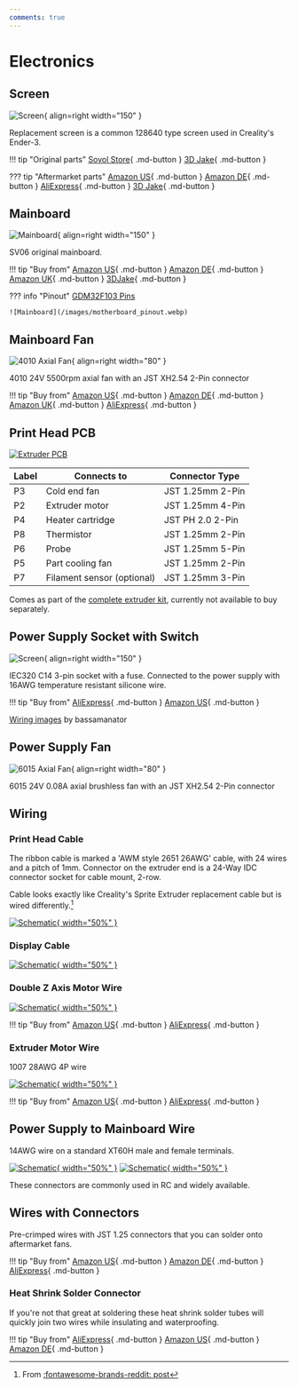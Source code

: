 ```yaml
---
comments: true
---
```


# Electronics

## Screen

![Screen](/images/screen.webp){ align=right width="150" }

Replacement screen is a common 128640 type screen used in Creality's Ender-3.

!!! tip "Original parts"
    [Sovol Store](https://sovol3d.com/collections/sv06-replacement/products/hotbed-kits-for-sv06-3d-printer?sca_ref=3309524.Vd4MGn0pGL&sca_source=base){ .md-button }
    [3D Jake](https://www.awin1.com/cread.php?awinmid=21809&awinaffid=930253&ued=https%3A%2F%2Fwww.3djake.com%2Fsovol%2Fscreen){ .md-button }

??? tip "Aftermarket parts"
    [Amazon US](https://www.amazon.com/CHPOWER-Creality-Original-Display-Ribbon/dp/B07NZ9SD26?keywords=ender+3+screen&qid=1681149243&sr=8-6&linkCode=ll1&tag=blakadders-20&linkId=8607a5cbac3b6619efcf504d1b484ecf&language=en_US&ref_=as_li_ss_tl){ .md-button }
    [Amazon DE](https://www.amazon.de/-/en/Printer-Motherboard-Accessories-Universal-Printers/dp/B09YVCD27F?crid=1F9IJ6TEFB9W9&keywords=ender+3+leinwand&qid=1681149284&sprefix=ender+3+screen%2Caps%2C369&sr=8-5&linkCode=ll1&tag=blakadders-20&linkId=5fc27e0b258484493a24ca9ede99be4d&language=en_GB&ref_=as_li_ss_tl){ .md-button }
    [AliExpress](https://www.aliexpress.com/item/1005004389394780.html?aff_fcid=8ee63d06428a424aaeba42cccbb69924-1681149155346-03769-_Dl5ylWh&tt=CPS_NORMAL&aff_fsk=_Dl5ylWh&aff_platform=shareComponent-detail&sk=_Dl5ylWh&aff_trace_key=8ee63d06428a424aaeba42cccbb69924-1681149155346-03769-_Dl5ylWh&terminal_id=3f8c776975fd455ba956809c02d71a91&afSmartRedirect=y){ .md-button }
    [3D Jake](https://www.awin1.com/cread.php?awinmid=21809&awinaffid=930253&ued=https%3A%2F%2Fwww.3djake.com%2Fcreality-3d-printers-spare-parts%2Flcd-screen-1){ .md-button }

## Mainboard

![Mainboard](/images/motherboard.webp){ align=right width="150" }

SV06 original mainboard.

!!! tip "Buy from"
    [Amazon US](https://www.amazon.com/Sovol-32-bit-Silent-Motherboard-Mainboard/dp/B0BTRZN3H7?&linkCode=ll1&tag=blakadders-20&linkId=186de5151e22db03e0c3636032c79fa7&language=en_US&ref_=as_li_ss_tl){ .md-button }
    [Amazon DE](https://www.amazon.de/Sovol-32-bit-Silent-Motherboard-Mainboard/dp/B0BTRZN3H7?&linkCode=ll1&tag=blakadders-20&linkId=9fef5dc4f72233ea06a2ab722e52cee8&language=en_GB&ref_=as_li_ss_tl){ .md-button }
    [Amazon UK](https://www.amazon.co.uk/Sovol-32-bit-Silent-Motherboard-Mainboard/dp/B0BTRZN3H7?&linkCode=ll1&tag=blakadders-20&linkId=b05ee5d6bf36b7d69709eef2b4e8bb1d&ref_=as_li_ss_tl){ .md-button }
    [3DJake](https://www.awin1.com/cread.php?awinmid=21809&awinaffid=930253&ued=https%3A%2F%2Fwww.3djake.com%2Fsovol%2Fmainboard-11){ .md-button }

??? info "Pinout"
    [GDM32F103 Pins](https://forum.drucktipps3d.de/forum/thread/21977-pinbelegung-sovol-sv06-board-und-hotend-stecker/)
    
    ![Mainboard](/images/motherboard_pinout.webp)

## Mainboard Fan

![4010 Axial Fan](/images/4010_axial.webp){ align=right width="80" }

4010 24V 5500rpm axial fan with an JST XH2.54 2-Pin connector

!!! tip "Buy from"
    [Amazon US](https://www.amazon.com/WINSINN-Ender-Upgrade-Bearing-CR-10S/dp/B08R9L9YR2?th=1&linkCode=ll1&tag=blakadders-20&linkId=a383183d8fc6f3ad21d6b12d32049571&language=en_US&ref_=as_li_ss_tl){ .md-button }
    [Amazon DE](https://www.amazon.de/WINSINN-Cooling-Upgrade-Double-Bearings/dp/B0757RPCN9?th=1&linkCode=ll1&tag=blakadders-20&linkId=574e5f1a1421b573a79dae404cafd25d&language=en_GB&ref_=as_li_ss_tl){ .md-button }
    [Amazon UK](https://www.amazon.co.uk/WINSINN-Cooling-40x40x10mm-Extruder-Makerbot/dp/B0757RPCN9?th=1&linkCode=ll1&tag=blakadders-20&linkId=6fbba8718fb66187c2c845d878eb8c45&ref_=as_li_ss_tl){ .md-button }
    [AliExpress](https://www.aliexpress.com/item/1005003878703039.html?aff_fcid=6dd0e720b01c47f19b9a9f656f1fe010-1681574036321-04929-_DEuUX2H&tt=CPS_NORMAL&aff_fsk=_DEuUX2H&aff_platform=shareComponent-detail&sk=_DEuUX2H&aff_trace_key=6dd0e720b01c47f19b9a9f656f1fe010-1681574036321-04929-_DEuUX2H&terminal_id=3f8c776975fd455ba956809c02d71a91&afSmartRedirect=y){ .md-button }

## Print Head PCB

[![Extruder PCB](/images/extruder_board.webp)](/images/extruder_board.webp)

| Label | Connects to | Connector Type |
| - | - | - |
| P3 | Cold end fan | JST 1.25mm 2-Pin |  
| P2 | Extruder motor | JST 1.25mm 4-Pin |
| P4 | Heater cartridge | JST PH 2.0 2-Pin |  
| P8 | Thermistor | JST 1.25mm 2-Pin |  
| P6 | Probe  | JST 1.25mm 5-Pin |  
| P5 | Part cooling fan | JST 1.25mm 2-Pin |  
| P7 | Filament sensor (optional) | JST 1.25mm 3-Pin |

Comes as part of the [complete extruder kit](/Parts/extruder-parts.md), currently not available to buy separately.

## Power Supply Socket with Switch

![Screen](/images/c14.webp){ align=right width="150" }

IEC320 C14 3-pin socket with a fuse. Connected to the power supply with 16AWG temperature resistant silicone wire.

!!! tip "Buy from"
    [AliExpress](https://www.aliexpress.com/item/32879232862.html?aff_fcid=7ecf30d2610f43eca7c48895096ee2ef-1681170467501-05708-_DCvmZR3&tt=CPS_NORMAL&aff_fsk=_DCvmZR3&aff_platform=shareComponent-detail&sk=_DCvmZR3&aff_trace_key=7ecf30d2610f43eca7c48895096ee2ef-1681170467501-05708-_DCvmZR3&terminal_id=3f8c776975fd455ba956809c02d71a91&afSmartRedirect=y){ .md-button }
    [Amazon US](https://www.amazon.de/Xiatiaosann-220-250V-Appliance-Sockets-Mounting/dp/B09BV5JGL1?crid=2JCCC7W7I242T&keywords=ll-2gt&qid=1681138520&sprefix=ll-2gt%2Caps%2C101&sr=8-22-spons&sp_csd=d2lkZ2V0TmFtZT1zcF9tdGY&psc=1&linkCode=ll1&tag=blakadders-20&linkId=60eedf3ec5bcfc79b3825baf03b3d3cd&language=en_GB&ref_=as_li_ss_tl){ .md-button }

[Wiring images](https://github.com/bassamanator/everything-sovol-sv06#psu-switch) by bassamanator

## Power Supply Fan

![6015 Axial Fan](/images/6015_axial.webp){ align=right width="80" }

6015 24V 0.08A axial brushless fan with an JST XH2.54 2-Pin connector

## Wiring

### Print Head Cable

The ribbon cable is marked a 'AWM style 2651 26AWG' cable, with 24 wires and a pitch of 1mm. Connector on the extruder end is a 24-Way IDC connector socket for cable mount, 2-row.

Cable looks exactly like Creality's Sprite Extruder replacement cable but is wired differently.[^1]

[![Schematic](/images/sch_printheadcable.jpg){ width="50%" }](/images/sch_printheadcable.jpg)

### Display Cable

[![Schematic](/images/sch_displaycable.jpg){ width="50%" }](/images/sch_displaycable.jpg)

### Double Z Axis Motor Wire

[![Schematic](/images/sch_doublezaxiswire.jpg){ width="50%" }](/images/sch_doublezaxiswire.jpg)

!!! tip "Buy from"
    [Amazon US](https://www.amazon.com/dp/B09QG9VRGW?th=1&linkCode=ll1&tag=blakadders-20&linkId=e6b52f208bf36e6be426e63e1b349c0a&language=en_US&ref_=as_li_ss_tl){ .md-button }
    [AliExpress](https://www.aliexpress.com/item/1005004321018294.html?aff_fcid=4a9c6d2c30874a11bbb00f4109a81ba8-1681152562164-01956-_DdqVdoN&tt=CPS_NORMAL&aff_fsk=_DdqVdoN&aff_platform=shareComponent-detail&sk=_DdqVdoN&aff_trace_key=4a9c6d2c30874a11bbb00f4109a81ba8-1681152562164-01956-_DdqVdoN&terminal_id=3f8c776975fd455ba956809c02d71a91&afSmartRedirect=y){ .md-button }

### Extruder Motor Wire

1007 28AWG 4P wire

[![Schematic](/images/sch_extruderwire.jpg){ width="50%" }](/images/sch_extruderwire.jpg)

!!! tip "Buy from"
    [Amazon US](https://www.amazon.com/dp/B09QG9VRGW?th=1&linkCode=ll1&tag=blakadders-20&linkId=e6b52f208bf36e6be426e63e1b349c0a&language=en_US&ref_=as_li_ss_tl){ .md-button }
    [AliExpress](https://www.aliexpress.com/item/1005004321018294.html?aff_fcid=4a9c6d2c30874a11bbb00f4109a81ba8-1681152562164-01956-_DdqVdoN&tt=CPS_NORMAL&aff_fsk=_DdqVdoN&aff_platform=shareComponent-detail&sk=_DdqVdoN&aff_trace_key=4a9c6d2c30874a11bbb00f4109a81ba8-1681152562164-01956-_DdqVdoN&terminal_id=3f8c776975fd455ba956809c02d71a91&afSmartRedirect=y){ .md-button }

## Power Supply to Mainboard Wire

14AWG wire on a standard XT60H male and female terminals.

[![Schematic](/images/sch_xt60h.jpg){ width="50%" }](/images/sch_xt60h.jpg)
[![Schematic](/images/sch_xt60h-f.jpg){ width="50%" }](/images/sch_xt60h-f.jpg)

These connectors are commonly used in RC and widely available.

## Wires with Connectors

Pre-crimped wires with JST 1.25 connectors that you can solder onto aftermarket fans. 

!!! tip "Buy from"
    [Amazon US](https://www.amazon.com/Letool-Electrical-Female-Connector-Cables/dp/B07FP2FCYC?&linkCode=ll1&tag=blakadders-20&linkId=07658403336b796912d08f7bd61a008e&language=en_US&ref_=as_li_ss_tl){ .md-button }
    [Amazon DE](https://www.amazon.de/dp/B08JV96C4N?th=1&linkCode=ll1&tag=blakadders-20&linkId=d09b2510840381e19ef64ea6ac615c2f&language=en_GB&ref_=as_li_ss_tl){ .md-button }
    [AliExpress](https://www.aliexpress.com/item/32907978236.html?aff_fcid=e3d9e4bae2954a5bbdd73b32e7886368-1681567397890-09490-_DlusJpj&tt=CPS_NORMAL&aff_fsk=_DlusJpj&aff_platform=shareComponent-detail&sk=_DlusJpj&aff_trace_key=e3d9e4bae2954a5bbdd73b32e7886368-1681567397890-09490-_DlusJpj&terminal_id=3f8c776975fd455ba956809c02d71a91&afSmartRedirect=y){ .md-button }

### Heat Shrink Solder Connector

If you're not that great at soldering these heat shrink solder tubes will quickly join two wires while insulating and waterproofing.

!!! tip "Buy from"
    [AliExpress](https://www.aliexpress.com/item/1005001876995719.html?aff_fcid=31a6c3cc687e417f88eb92bbe5df1fd1-1681568033021-01590-_DC0f1d7&tt=CPS_NORMAL&aff_fsk=_DC0f1d7&aff_platform=shareComponent-detail&sk=_DC0f1d7&aff_trace_key=31a6c3cc687e417f88eb92bbe5df1fd1-1681568033021-01590-_DC0f1d7&terminal_id=3f8c776975fd455ba956809c02d71a91&afSmartRedirect=y){ .md-button }
    [Amazon US](https://www.amazon.com/Connectors-karmiero-Waterproof-Electrical-Automotive/dp/B0BDDFLGKW?&linkCode=ll1&tag=blakadders-20&linkId=edde9a0f626673fc224ef01f44934d65&language=en_US&ref_=as_li_ss_tl){ .md-button }
    [Amazon DE](https://www.amazon.de/Connectors-Waterproof-Insulated-Connector-Electronic/dp/B0B5934WGY?th=1&linkCode=ll1&tag=blakadders-20&linkId=de1777f9f04e7f8eee98843b4beb417b&language=en_GB&ref_=as_li_ss_tl){ .md-button }

<!-- FOOTER -->

[^1]: From [:fontawesome-brands-reddit: post](https://www.reddit.com/r/Sovol/comments/11o991h/sv06_replacement_print_head_ribbon_cable/)
